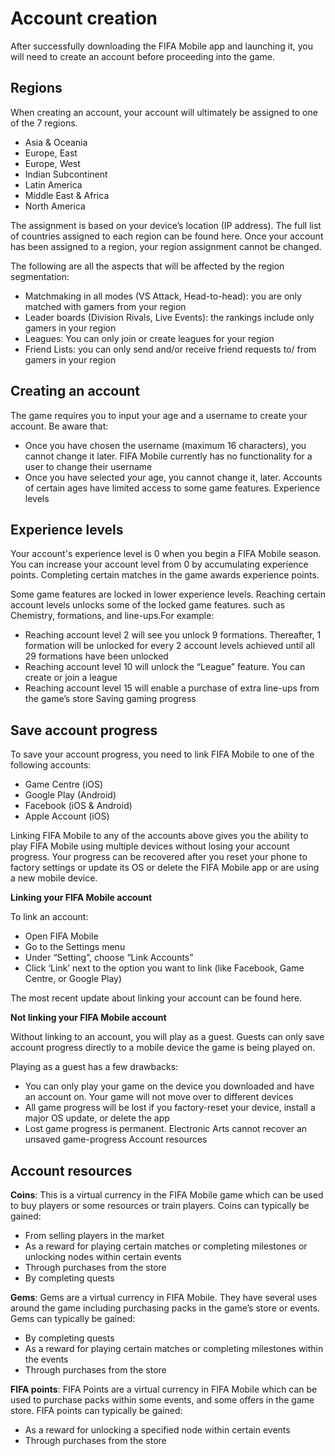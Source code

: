 # Account creation

After successfully downloading the FIFA Mobile app and launching it, you will need to create an account before proceeding into the game.

## Regions

When creating an account, your account will ultimately be assigned to one of the 7 regions.

* Asia & Oceania
* Europe, East
* Europe, West
* Indian Subcontinent
* Latin America
* Middle East & Africa
* North America

The assignment is based on your device’s location (IP address). The full list of countries assigned to each region can be found here. Once your account has been assigned to a region, your region assignment cannot be changed.

The following are all the aspects that will be affected by the region segmentation:

* Matchmaking in all modes (VS Attack, Head-to-head): you are only matched with gamers from your region
* Leader boards (Division Rivals, Live Events): the rankings include only gamers in your region
* Leagues: You can only join or create leagues for your region
* Friend Lists: you can only send and/or receive friend requests to/ from gamers in your region

## Creating an account

The game requires you to input your age and a username to create your account. Be aware that:

* Once you have chosen the username (maximum 16 characters), you cannot change it later. FIFA Mobile currently has no functionality for a user to change their username
* Once you have selected your age, you cannot change it, later. Accounts of certain ages have limited access to some game features.
Experience levels

## Experience levels

Your account's experience level is 0 when you begin a FIFA Mobile season. You can increase your account level from 0 by accumulating experience points. Completing certain matches in the game awards experience points.

Some game features are locked in lower experience levels. Reaching certain account levels unlocks some of the locked game features. such as Chemistry, formations, and line-ups.For example:

* Reaching account level 2 will see you unlock 9 formations. Thereafter, 1 formation will be unlocked for every 2 account levels achieved until all 29 formations have been unlocked
* Reaching account level 10 will unlock the “League” feature. You can create or join a league
* Reaching account level 15 will enable a purchase of extra line-ups from the game’s store
Saving gaming progress

## Save account progress
To save your account progress, you need to link FIFA Mobile to one of the following accounts:

* Game Centre (iOS)
* Google Play (Android)
* Facebook (iOS & Android)
* Apple Account (iOS)

Linking FIFA Mobile to any of the accounts above gives you the ability to play FIFA Mobile using multiple devices without losing your account progress. Your progress can be recovered after you reset your phone to factory settings or update its OS or delete the FIFA Mobile app or are using a new mobile device.

**Linking your FIFA Mobile account**

To link an account:

* Open FIFA Mobile
* Go to the Settings menu
* Under “Setting”, choose “Link Accounts”
* Click ‘Link’ next to the option you want to link (like Facebook, Game Centre, or Google Play)

The most recent update about linking your account can be found here.

**Not linking your FIFA Mobile account**

Without linking to an account, you will play as a guest. Guests can only save account progress directly to a mobile device the game is being played on.

Playing as a guest has a few drawbacks:

* You can only play your game on the device you downloaded and have an account on. Your game will not move over to different devices
* All game progress will be lost if you factory-reset your device, install a major OS update, or delete the app
* Lost game progress is permanent. Electronic Arts cannot recover an unsaved game-progress
Account resources

##  Account resources

**Coins**:
This is a virtual currency in the FIFA Mobile game which can be used to buy players or some resources or train players. Coins can typically be gained:

* From selling players in the market
* As a reward for playing certain matches or completing milestones or unlocking nodes within certain events
* Through purchases from the store
* By completing quests

**Gems**: 
Gems are a virtual currency in FIFA Mobile. They have several uses around the game including purchasing packs in the game’s store or events. Gems can typically be gained:

* By completing quests
* As a reward for playing certain matches or completing milestones within the events
* Through purchases from the store

**FIFA points**: 
FIFA Points are a virtual currency in FIFA Mobile which can be used to purchase packs within some events, and some offers in the game store. FIFA points can typically be gained:

* As a reward for unlocking a specified node within certain events
* Through purchases from the store